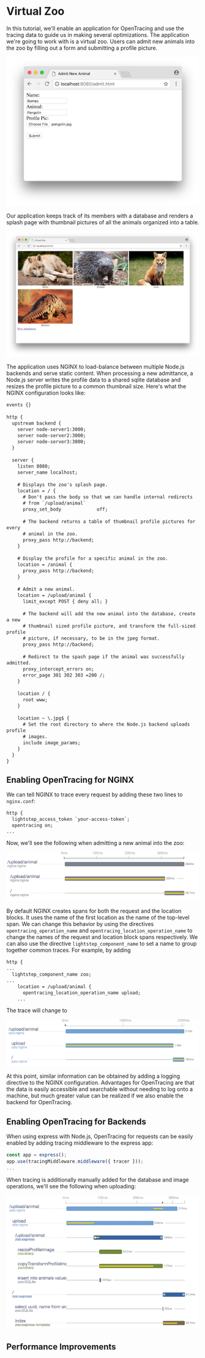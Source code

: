 Virtual Zoo
===========

In this tutorial, we'll enable an application for OpenTracing and use the
tracing data to guide us in making several optimizations. The application we're
going to work with is a virtual zoo. Users can admit new animals into the zoo
by filling out a form and submitting a profile picture. 

![alt text](data/Admit.png "Admit New Animal")

Our application keeps track of its members with a database and renders a splash
page with thumbnail pictures of all the animals organized into a table.

![alt text](data/Splash.png "Splash Page")

The application uses NGINX to load-balance between multiple Node.js backends
and serve static content. When processing a new admittance, a Node.js server
writes the profile data to a shared sqlite database and resizes the profile
picture to a common thumbnail size. Here's what the NGINX configuration looks 
like:

```
events {}

http {
  upstream backend {
    server node-server1:3000;
    server node-server2:3000;
    server node-server3:3000;
  }

  server {
    listen 8080;
    server_name localhost;

    # Displays the zoo's splash page.
    location = / {
      # Don't pass the body so that we can handle internal redirects
      # from `/upload/animal`
      proxy_set_body             off;

      # The backend returns a table of thumbnail profile pictures for every
      # animal in the zoo.
      proxy_pass http://backend;
    }

    # Display the profile for a specific animal in the zoo.
    location = /animal {
      proxy_pass http://backend;
    }

    # Admit a new animal.
    location = /upload/animal {
      limit_except POST { deny all; }

      # The backend will add the new animal into the database, create a new
      # thumbnail sized profile picture, and transform the full-sized profile
      # picture, if necessary, to be in the jpeg format.
      proxy_pass http://backend;
      
      # Redirect to the spash page if the animal was successfully admitted.
      proxy_intercept_errors on;
      error_page 301 302 303 =200 /;
    }

    location / {
      root www; 
    }

    location ~ \.jpg$ {
      # Set the root directory to where the Node.js backend uploads profile 
      # images.
      include image_params;
    }
  }
}
```

Enabling OpenTracing for NGINX
------------------------------

We can tell NGINX to trace every request by adding these two lines to
`nginx.conf`:
```
http {
  lightstep_access_token `your-access-token`;
  opentracing on;
...
```
Now, we'll see the following when admitting a new animal into the zoo:

![alt text](data/nginx-upload-trace1.png "Trace")

By default NGINX creates spans for both the request and the location blocks. It
uses the name of the first location as the name of the top-level span. We can
change this behavior by using the directives `opentracing_operation_name` and
`opentracing_location_operation_name` to change the names of the request and
location block spans respectively. We can also use the directive
`lightstep_component_name` to set a name to group together common traces. For
example, by adding 
```
http {
...
  lightstep_component_name zoo;
...
    location = /upload/animal {
      opentracing_location_operation_name upload;
    ...
```
The trace will change to

![alt text](data/nginx-upload-trace2.png "Trace")

At this point, similar information can be obtained by adding a logging
directive to the NGINX configuration. Advantages for OpenTracing are that the
data is easily accessible and searchable without needing to log onto a machine,
but much greater value can be realized if we also enable the backend for
OpenTracing.

Enabling OpenTracing for Backends
---------------------------------

When using express with Node.js, OpenTracing for requests can be easily enabled
by adding tracing middleware to the express app:
```JavaScript
const app = express();
app.use(tracingMiddleware.middleware({ tracer }));
...
```
When tracing is additionally manually added for the database and image
operations, we'll see the following when uploading:

![alt text](data/nginx-upload-trace3.png "Trace")


Performance Improvements
------------------------
